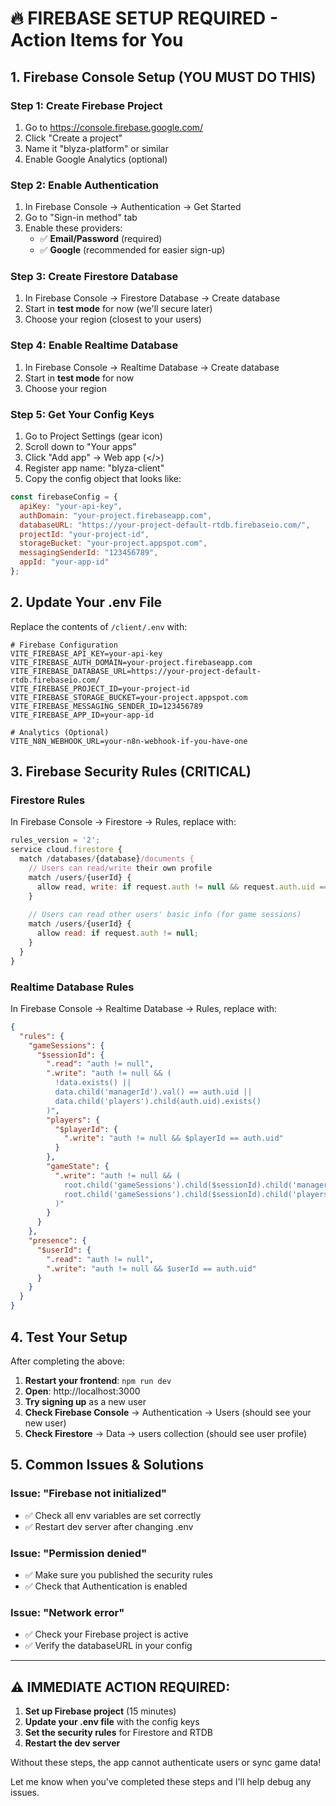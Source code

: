 # 🔥 FIREBASE SETUP REQUIRED - Action Items for You

## 1. Firebase Console Setup (YOU MUST DO THIS)

### Step 1: Create Firebase Project
1. Go to https://console.firebase.google.com/
2. Click "Create a project"
3. Name it "blyza-platform" or similar
4. Enable Google Analytics (optional)

### Step 2: Enable Authentication
1. In Firebase Console → Authentication → Get Started
2. Go to "Sign-in method" tab
3. Enable these providers:
   - ✅ **Email/Password** (required)
   - ✅ **Google** (recommended for easier sign-up)

### Step 3: Create Firestore Database
1. In Firebase Console → Firestore Database → Create database
2. Start in **test mode** for now (we'll secure later)
3. Choose your region (closest to your users)

### Step 4: Enable Realtime Database
1. In Firebase Console → Realtime Database → Create database
2. Start in **test mode** for now
3. Choose your region

### Step 5: Get Your Config Keys
1. Go to Project Settings (gear icon)
2. Scroll down to "Your apps"
3. Click "Add app" → Web app (</>) 
4. Register app name: "blyza-client"
5. Copy the config object that looks like:

```javascript
const firebaseConfig = {
  apiKey: "your-api-key",
  authDomain: "your-project.firebaseapp.com",
  databaseURL: "https://your-project-default-rtdb.firebaseio.com/",
  projectId: "your-project-id",
  storageBucket: "your-project.appspot.com",
  messagingSenderId: "123456789",
  appId: "your-app-id"
};
```

## 2. Update Your .env File

Replace the contents of `/client/.env` with:

```env
# Firebase Configuration
VITE_FIREBASE_API_KEY=your-api-key
VITE_FIREBASE_AUTH_DOMAIN=your-project.firebaseapp.com
VITE_FIREBASE_DATABASE_URL=https://your-project-default-rtdb.firebaseio.com/
VITE_FIREBASE_PROJECT_ID=your-project-id
VITE_FIREBASE_STORAGE_BUCKET=your-project.appspot.com
VITE_FIREBASE_MESSAGING_SENDER_ID=123456789
VITE_FIREBASE_APP_ID=your-app-id

# Analytics (Optional)
VITE_N8N_WEBHOOK_URL=your-n8n-webhook-if-you-have-one
```

## 3. Firebase Security Rules (CRITICAL)

### Firestore Rules
In Firebase Console → Firestore → Rules, replace with:

```javascript
rules_version = '2';
service cloud.firestore {
  match /databases/{database}/documents {
    // Users can read/write their own profile
    match /users/{userId} {
      allow read, write: if request.auth != null && request.auth.uid == userId;
    }
    
    // Users can read other users' basic info (for game sessions)
    match /users/{userId} {
      allow read: if request.auth != null;
    }
  }
}
```

### Realtime Database Rules  
In Firebase Console → Realtime Database → Rules, replace with:

```json
{
  "rules": {
    "gameSessions": {
      "$sessionId": {
        ".read": "auth != null",
        ".write": "auth != null && (
          !data.exists() || 
          data.child('managerId').val() == auth.uid ||
          data.child('players').child(auth.uid).exists()
        )",
        "players": {
          "$playerId": {
            ".write": "auth != null && $playerId == auth.uid"
          }
        },
        "gameState": {
          ".write": "auth != null && (
            root.child('gameSessions').child($sessionId).child('managerId').val() == auth.uid ||
            root.child('gameSessions').child($sessionId).child('players').child(auth.uid).exists()
          )"
        }
      }
    },
    "presence": {
      "$userId": {
        ".read": "auth != null",
        ".write": "auth != null && $userId == auth.uid"
      }
    }
  }
}
```

## 4. Test Your Setup

After completing the above:

1. **Restart your frontend**: `npm run dev`
2. **Open**: http://localhost:3000
3. **Try signing up** as a new user
4. **Check Firebase Console** → Authentication → Users (should see your new user)
5. **Check Firestore** → Data → users collection (should see user profile)

## 5. Common Issues & Solutions

### Issue: "Firebase not initialized"
- ✅ Check all env variables are set correctly
- ✅ Restart dev server after changing .env

### Issue: "Permission denied" 
- ✅ Make sure you published the security rules
- ✅ Check that Authentication is enabled

### Issue: "Network error"
- ✅ Check your Firebase project is active
- ✅ Verify the databaseURL in your config

---

## ⚠️ IMMEDIATE ACTION REQUIRED:

1. **Set up Firebase project** (15 minutes)
2. **Update your .env file** with the config keys
3. **Set the security rules** for Firestore and RTDB
4. **Restart the dev server**

Without these steps, the app cannot authenticate users or sync game data!

Let me know when you've completed these steps and I'll help debug any issues.

